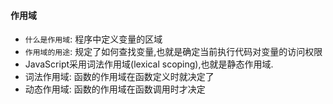 #### 作用域
- `什么是作用域`: 程序中定义变量的区域
- `作用域的用途`: 规定了如何查找变量,也就是确定当前执行代码对变量的访问权限
- JavaScript采用词法作用域(lexical scoping),也就是静态作用域.
- 词法作用域: 函数的作用域在函数定义时就决定了
- 动态作用域: 函数的作用域在函数调用时才决定